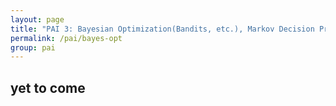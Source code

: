 ```yaml
---
layout: page
title: "PAI 3: Bayesian Optimization(Bandits, etc.), Markov Decision Process(Policy Gradient, etc.)"
permalink: /pai/bayes-opt
group: pai
---
```


## yet to come

